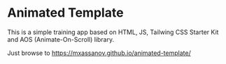 # Animated Template
This is a simple training app based on HTML, JS, Tailwing CSS Starter Kit and AOS (Animate-On-Scroll) library.

Just browse to https://mxassanov.github.io/animated-template/
